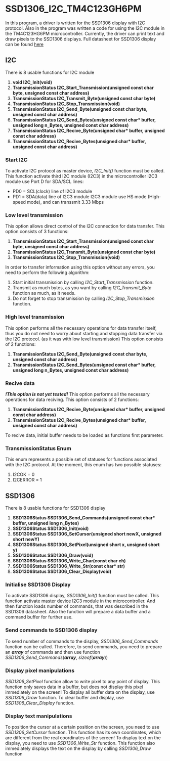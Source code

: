 # SSD1306_I2C_TM4C123GH6PM
In this program, a driver is written for the SSD1306 display with I2C protocol.
Also in the program was written a code for using the I2C module in the TM4C123HG6PM microcontroller.
Currently, the driver can print text and draw pixels to the SSD1306 displays.
Full datasheet for SSD1306 display can be found [here](https://cdn-shop.adafruit.com/datasheets/SSD1306.pdf "here")

## I2C
There is 8 usable functions for I2C module
1. **void I2C_Init(void)**
2. **TransmissionStatus I2C_Start_Transmission(unsigned const char byte, unsigned const char address)**
3. **TransmissionStatus I2C_Transmit_Byte(unsigned const char byte)**
4. **TransmissionStatus I2C_Stop_Transmission(void)**
5. **TransmissionStatus I2C_Send_Byte(unsigned const char byte, unsigned const char address)**
6. **TransmissionStatus I2C_Send_Bytes(unsigned const char\* buffer, unsigned long n_Bytes, unsigned const char address)**
7. **TransmissionStatus I2C_Recive_Byte(unsigned char\* buffer, unsigned const char  address)**
8. **TransmissionStatus I2C_Recive_Bytes(unsigned char\* buffer, unsigned const char  address)**

### Start I2C
To activate I2C protocol as master device, *I2C_Init()* function must be called. This function activate third I2C module (I2C3) in the microcontroller
I2C3 module use Port D for SDA/SCL lines:
- PD0 = SCL(clock) line of I2C3 module
- PD1 = SDA(data) line of I2C3 module
I2C3 module use HS mode (High-speed mode), and can transsmit 3.33 Mbps
### Low level transmission
This option allows direct control of the I2C connection for data transfer.
This option consists of 3 functions:

1. **TransmissionStatus I2C_Start_Transmission(unsigned const char byte, unsigned const char address)**
2. **TransmissionStatus I2C_Transmit_Byte(unsigned const char byte)**
3. **TransmissionStatus I2C_Stop_Transmission(void)**

In order to transfer information using this option without any errors, you need to perform the following algorithm:

1. Start initial transmission by calling *I2C_Start_Transmission* function.
2. Transmit as much bytes, as you want by calling *I2C_Transmit_Byte* function as much, as it needs.
3. Do not forget to stop transmission by calling *I2C_Stop_Transmission* function.

### High level transmission
This option performs all the necessary operations for data transfer itself, thus you do not need to worry about starting and stopping data transfer via the I2C protocol. (as it was with low level transmission)
This option consists of 2 functions:

1. **TransmissionStatus I2C_Send_Byte(unsigned const char byte, unsigned const char address)**
2. **TransmissionStatus I2C_Send_Bytes(unsigned const char\* buffer, unsigned long n_Bytes, unsigned const char address)**

### Recive data
***!This option is not yet tested!***
This option performs all the necessary operations for data reciving.
This option consists of 2 functions:

1. **TransmissionStatus I2C_Recive_Byte(unsigned char\* buffer, unsigned const char  address)**
2. **TransmissionStatus I2C_Recive_Bytes(unsigned char\* buffer, unsigned const char  address)**

To recive data, initial buffer needs to be loaded as functions first parameter.

### TransmissionStatus Enum
This enum represents a possible set of statuses for functions associated with the I2C protocol. 
At the moment, this enum has two possible statuses:

1. I2COK = 0
2. I2CERROR = 1

## SSD1306

There is 8 usable functions for SSD1306 display
1. **SSD1306Status SSD1306_Send_Commands(unsigned const char\* buffer, unsigned long n_Bytes)**
2. **SSD1306Status SSD1306_Init(void)**
3. **SSD1306Status SSD1306_SetCursor(unsigned short newX, unsigned short newY)**
4. **SSD1306Status SSD1306_SetPixel(unsigned short x, unsigned short y)**
5. **SSD1306Status SSD1306_Draw(void)**
6. **SSD1306Status SSD1306_Write_Char(const char ch)**
7. **SSD1306Status SSD1306_Write_Str(const char\* str)**
8. **SSD1306Status SSD1306_Clear_Display(void)**

### Initialise SSD1306 Display
To activate SSD1306 display, *SSD1306_Init()* function must be called. This function activate master device I2C3 module in the microcontroller. And then function loads number of commands, that was described in the SSD1306 datasheet. Also the function will prepare a data buffer and a command buffer for further use.

### Send commands to SSD1306 display
To send number of commands to the display, *SSD1306_Send_Commands* function can be called.
Therefore, to send commands, you need to prepare an ***array*** of commands and then use function *SSD1306_Send_Commands*(***array***, *sizeof*(***array***))

### Display pixel manipulations
*SSD1306_SetPixel* function allow to write pixel to any point of display. This function only saves data in a buffer, but does not display this pixel immediately on the screen!
To display all buffer data on the display, use *SSD1306_Draw* function. To clear buffer and display, use *SSD1306_Clear_Display* function.

### Display text manipulations
To position the cursor at a certain position on the screen, you need to use *SSD1306_SetCursor* function. This function has its own coordinates, which are different from the real coordinates of the screen!
To display text on the display, you need to use *SSD1306_Write_Str* function. This function also immediately displays the text on the display by calling *SSD1306_Draw* function
